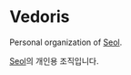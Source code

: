 # Vedoris
Personal organization of [Seol](https://github.com/Whitetiger0423).

[Seol](https://github.com/Whitetiger0423)의 개인용 조직입니다.
